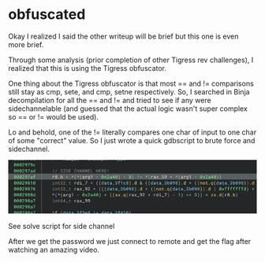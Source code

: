 # obfuscated

Okay I realized I said the other writeup will be brief but this one is even more brief.

Through some analysis (prior completion of other Tigress rev challenges), I realized that this is using the Tigress obfuscator.

One thing about the Tigress obfuscator is that most == and != comparisons still stay as cmp, sete, and cmp, setne respectively. So, I searched in Binja decompilation for all the == and != and tried to see if any were sidechannelable (and guessed that the actual logic wasn't super complex so == or != would be used).

Lo and behold, one of the != literally compares one char of input to one char of some "correct" value. So I just wrote a quick gdbscript to brute force and sidechannel.

![sidechannel at 0x297af: r8.b = *(*(arg1 - 0x2a40) - 8) != *(rax_59 + *(arg1 - 0x2a40))](image.png)

See solve script for side channel


After we get the password we just connect to remote and get the flag after watching an amazing video.